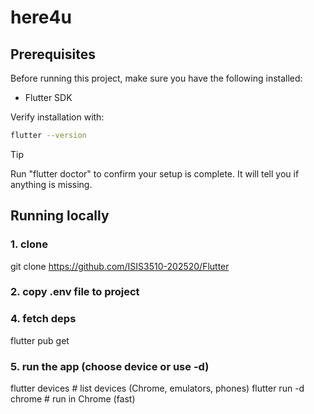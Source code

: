 # here4u

## Prerequisites

Before running this project, make sure you have the following installed:

* Flutter SDK

Verify installation with:

```bash
flutter --version
```

> [!TIP]
> Run "flutter doctor" to confirm your setup is complete. It will tell you if anything is missing.

## Running locally

### 1. clone
git clone https://github.com/ISIS3510-202520/Flutter

### 2. copy .env file to project

### 4. fetch deps
flutter pub get

### 5. run the app (choose device or use -d)
flutter devices           # list devices (Chrome, emulators, phones)
flutter run -d chrome     # run in Chrome (fast)